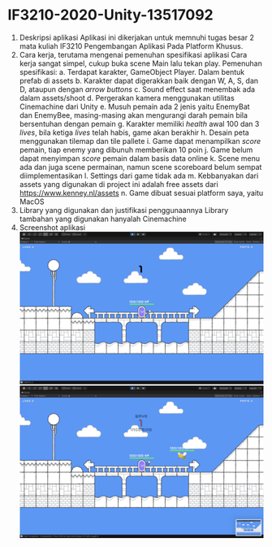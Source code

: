 # IF3210-2020-Unity-13517092

1. Deskripsi aplikasi
    Aplikasi ini dikerjakan untuk memnuhi tugas besar 2 mata kuliah IF3210 Pengembangan Aplikasi Pada Platform Khusus.
2. Cara kerja, terutama mengenai pemenuhan spesifikasi aplikasi
    Cara kerja sangat simpel, cukup buka scene Main lalu tekan play.
    Pemenuhan spesifikasi:
    a. Terdapat karakter, GameObject Player. Dalam bentuk prefab di assets
    b. Karakter dapat digerakkan baik dengan W, A, S, dan D, ataupun dengan *arrow buttons*
    c. Sound effect saat menembak ada dalam assets/shoot
    d. Pergerakan kamera menggunakan utilitas Cinemachine dari Unity
    e. Musuh pemain ada 2 jenis yaitu EnemyBat dan EnemyBee, masing-masing akan mengurangi darah pemain bila bersentuhan dengan pemain
    g. Karakter memiliki *health* awal 100 dan 3 *lives*, bila ketiga *lives* telah habis, game akan berakhir
    h. Desain peta menggunakan tilemap dan tile pallete
    i. Game dapat menampilkan *score* pemain, tiap enemy yang dibunuh memberikan 10 poin
    j. Game belum dapat menyimpan *score* pemain dalam basis data online
    k. Scene menu ada dan juga scene permainan, namun scene scoreboard belum sempat diimplementasikan
    l. Settings dari game tidak ada
    m. Kebbanyakan dari assets yang digunakan di project ini adalah free assets dari <https://www.kenney.nl/assets>
    n. Game dibuat sesuai platform saya, yaitu MacOS
3. Library yang digunakan dan justifikasi penggunaannya
    Library tambahan yang digunakan hanyalah Cinemachine
4. Screenshot aplikasi
![screenshot1](https://raw.githubusercontent.com/michael22ray21/IF3210-2020-Unity-13517092/master/Screenshots/SS1.png)
![screenshot2](https://raw.githubusercontent.com/michael22ray21/IF3210-2020-Unity-13517092/master/Screenshots/SS2.png)
